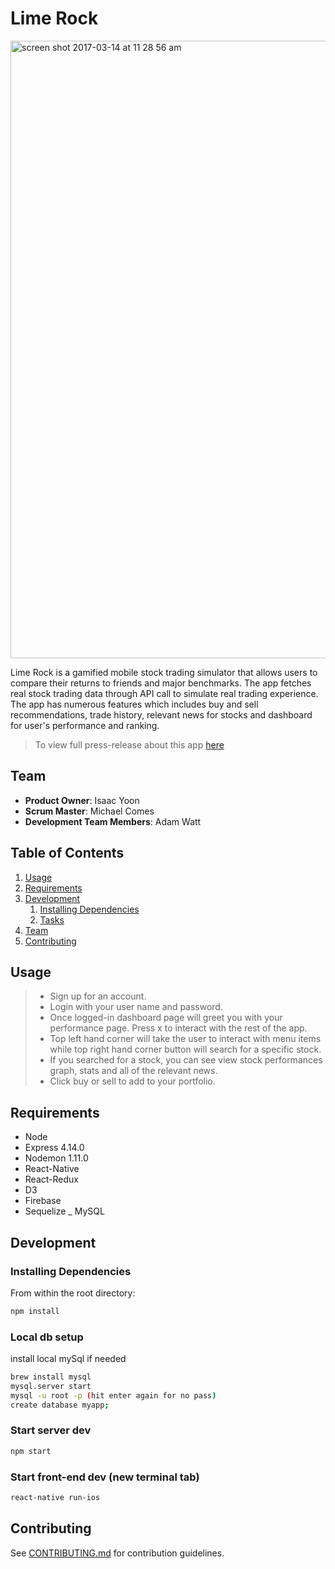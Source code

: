 # Lime Rock

<img width="988" alt="screen shot 2017-03-14 at 11 28 56 am" src="https://cloud.githubusercontent.com/assets/20366312/23970009/ac5b6dfe-0985-11e7-8f0b-79e9d2c23574.png">

Lime Rock is a gamified mobile stock trading simulator that allows users to compare their returns to friends and major benchmarks. The app fetches real stock trading data through API call to simulate real trading experience. The app has numerous features which includes buy and sell recommendations, trade history, relevant news for stocks and dashboard for user's performance and ranking.

> To view full press-release about this app [here](https://github.com/nazguls/thesis/_PRESS-RELEASE.md)
## Team

  - __Product Owner__: Isaac Yoon
  - __Scrum Master__: Michael Comes
  - __Development Team Members__: Adam Watt

## Table of Contents

1. [Usage](#Usage)
1. [Requirements](#requirements)
1. [Development](#development)
    1. [Installing Dependencies](#installing-dependencies)
    1. [Tasks](#tasks)
1. [Team](#team)
1. [Contributing](#contributing)

## Usage
> - Sign up for an account.
> - Login with your user name and password.
> - Once logged-in dashboard page will greet you with your performance page. Press x to interact with the rest of the app.
> - Top left hand corner will take the user to interact with menu items while top right hand corner button will search for a specific stock.
> - If you searched for a stock, you can see view stock performances graph, stats and all of the relevant news.
> - Click buy or sell to add to your portfolio.

## Requirements

- Node
- Express 4.14.0
- Nodemon 1.11.0
- React-Native
- React-Redux
- D3
- Firebase
- Sequelize
_ MySQL

## Development

### Installing Dependencies

From within the root directory:

```sh
npm install
```

### Local db setup

install local mySql if needed

```sh
brew install mysql
mysql.server start
mysql -u root -p (hit enter again for no pass)
create database myapp;
```

### Start server dev
```sh
npm start
```

### Start front-end dev (new terminal tab)
```sh
react-native run-ios
```


## Contributing

See [CONTRIBUTING.md](https://github.com/) for contribution guidelines.
